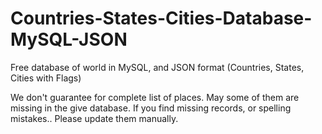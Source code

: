 # Countries-States-Cities-Database-MySQL-JSON
Free database of world in MySQL, and JSON format (Countries, States, Cities with Flags)

We don't guarantee for complete list of places. May some of them are missing in the give database.
If you find missing records, or spelling mistakes.. Please update them manually.
